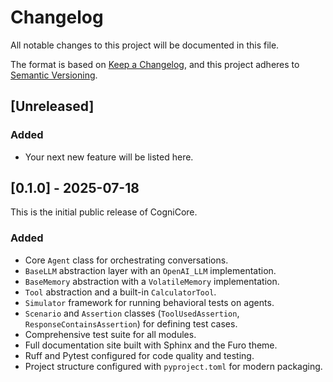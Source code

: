 # Changelog

All notable changes to this project will be documented in this file.

The format is based on [Keep a Changelog](https://keepachangelog.com/en/1.0.0/),
and this project adheres to [Semantic Versioning](https://semver.org/spec/v2.0.0.html).

## [Unreleased]

### Added
- Your next new feature will be listed here.

## [0.1.0] - 2025-07-18

This is the initial public release of CogniCore.

### Added
- Core `Agent` class for orchestrating conversations.
- `BaseLLM` abstraction layer with an `OpenAI_LLM` implementation.
- `BaseMemory` abstraction with a `VolatileMemory` implementation.
- `Tool` abstraction and a built-in `CalculatorTool`.
- `Simulator` framework for running behavioral tests on agents.
- `Scenario` and `Assertion` classes (`ToolUsedAssertion`, `ResponseContainsAssertion`) for defining test cases.
- Comprehensive test suite for all modules.
- Full documentation site built with Sphinx and the Furo theme.
- Ruff and Pytest configured for code quality and testing.
- Project structure configured with `pyproject.toml` for modern packaging.